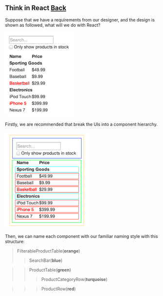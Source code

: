 ## Think in React [Back](./../react.md)

Suppose that we have a requirements from our designer, and the design is shown as followed, what will we do with React?

![](thinking-in-react-mock.png)

Firstly, we are recommended that break the UIs into a component hierarchy.

![](thinking-in-react-components.png)

Then, we can name each component with our familiar naming style with this structure:

> FilterableProductTable(**orange**)
>> SearchBar(**blue**)

>> ProductTable(**green**)
>>> ProductCategoryRow(**turquoise**)

>>> ProductRow(**red**)
